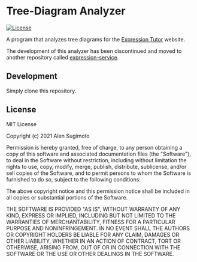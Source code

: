 # Tree-Diagram Analyzer

[![License](https://img.shields.io/github/license/alensugimoto/alensugimoto.github.io)](https://raw.githubusercontent.com/alensugimoto/alensugimoto.github.io/master/LICENSE)

A program that analyzes tree diagrams for the [Expression Tutor](https://expressiontutor.org/) website.

The development of this analyzer has been discontinued
and moved to another repository called [expression-service](https://github.com/LuCEresearchlab/expression-service).

## Development

Simply clone this repository.

## License

MIT License

Copyright (c) 2021 Alen Sugimoto

Permission is hereby granted, free of charge, to any person obtaining a copy of this software and associated documentation files (the "Software"), to deal in the Software without restriction, including without limitation the rights to use, copy, modify, merge, publish, distribute, sublicense, and/or sell copies of the Software, and to permit persons to whom the Software is furnished to do so, subject to the following conditions:

The above copyright notice and this permission notice shall be included in all copies or substantial portions of the Software.

THE SOFTWARE IS PROVIDED "AS IS", WITHOUT WARRANTY OF ANY KIND, EXPRESS OR IMPLIED, INCLUDING BUT NOT LIMITED TO THE WARRANTIES OF MERCHANTABILITY, FITNESS FOR A PARTICULAR PURPOSE AND NONINFRINGEMENT. IN NO EVENT SHALL THE AUTHORS OR COPYRIGHT HOLDERS BE LIABLE FOR ANY CLAIM, DAMAGES OR OTHER LIABILITY, WHETHER IN AN ACTION OF CONTRACT, TORT OR OTHERWISE, ARISING FROM, OUT OF OR IN CONNECTION WITH THE SOFTWARE OR THE USE OR OTHER DEALINGS IN THE SOFTWARE.
